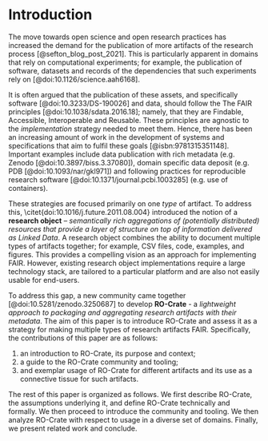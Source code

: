 # Introduction

The move towards open science and open research practices has increased the demand for the publication of more artifacts of the research process [@sefton_blog_post_2021]. This is particularly apparent in domains that rely on computational experiments; for example, the publication of software, datasets and records of the dependencies that such experiments rely on [@doi:10.1126/science.aah6168]. 

It is often argued that the publication of these assets, and specifically software [@doi:10.3233/DS-190026] and data, should follow the The FAIR principles [@doi:10.1038/sdata.2016.18]; namely, that they are Findable, Accessible, Interoperable and Reusable. These principles are agnostic to the _implementation_ strategy needed to meet them. Hence, there has been an increasing amount of work in the development of systems and specifications that aim to fulfil these goals [@isbn:9781315351148]. Important examples include data publication with rich metadata (e.g. Zenodo [@doi:10.3897/biss.3.37080]), domain specific data deposit (e.g. PDB [@doi:10.1093/nar/gkl971]) and following practices for reproducible research software [@doi:10.1371/journal.pcbi.1003285] (e.g. use of containers). 

These strategies are focused primarily on one _type_ of artifact. To address this, \citet{doi:10.1016/j.future.2011.08.004} introduced the notion of a **research object** – _semantically rich aggregations of (potentially distributed) resources that provide a layer of structure on top of information delivered as Linked Data_. A research object combines the ability to document multiple types of artifacts together; for example, CSV files, code, examples, and figures. This provides a compelling vision as an approach for implementing FAIR. However, existing research object implementations require a large technology stack, are tailored to a particular platform and are also not easily usable for end-users. 

To address this gap, a new community came together [@doi:10.5281/zenodo.3250687] to develop **RO-Crate** - a _lightweight approach to packaging and aggregating research artifacts with their metadata_. The aim of this paper is to introduce RO-Crate and assess it as a strategy for making multiple types of research artifacts FAIR.  Specifically, the contributions of this paper are as follows:

1. an introduction to RO-Crate, its purpose and context;
2. a guide to the RO-Crate community and tooling;
3. and exemplar usage of RO-Crate for different artifacts and its use as a connective tissue for such artifacts.

The rest of this paper is organized as follows. We first describe RO-Crate, the assumptions underlying it, and define RO-Crate technically and formally. We then proceed to introduce the community and tooling. We then analyze RO-Crate with respect to usage in a diverse set of domains. Finally, we present related work and conclude. 